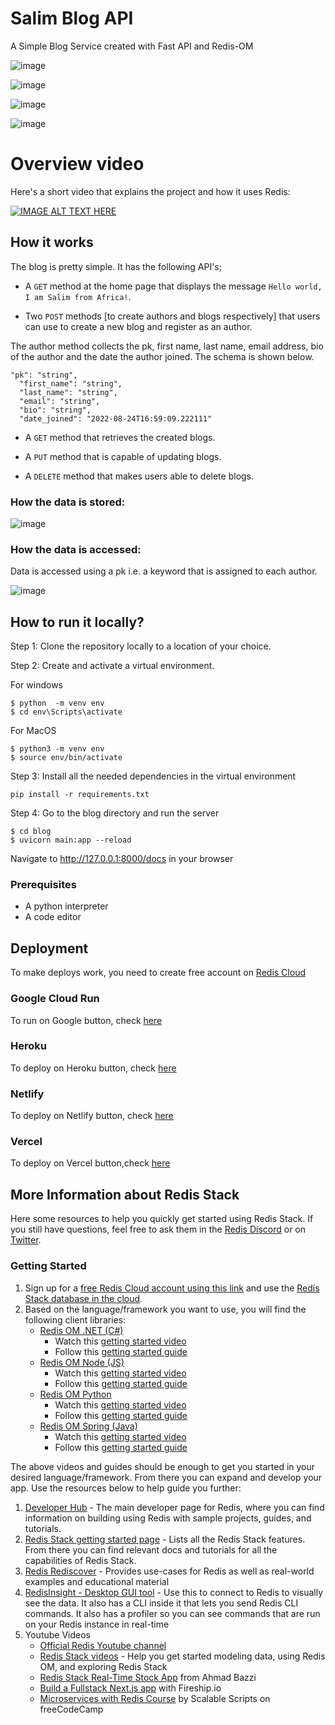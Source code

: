 # Salim Blog API

A Simple Blog Service created with Fast API and Redis-OM

![image](https://user-images.githubusercontent.com/64667212/186480200-6d4d01d1-886d-4e72-91fd-61430a5bfed6.png)

![image](https://user-images.githubusercontent.com/64667212/186480270-0b4e1fcb-973f-48a0-ae6e-e40f69a6ddea.png)

![image](https://user-images.githubusercontent.com/64667212/186480338-c1832cea-6527-4ba6-9343-9fe97b01cfd7.png)

![image](https://user-images.githubusercontent.com/64667212/186480601-c3b89d36-7a11-4116-a5d8-cc7758ffe4fb.png)

# Overview video

Here's a short video that explains the project and how it uses Redis:

[![IMAGE ALT TEXT HERE](https://img.youtube.com/vi/eLC8isM7iCE/0.jpg)](https://www.youtube.com/watch?v=eLC8isM7iCE)


## How it works

The blog is pretty simple. It has the following API's;

- A `GET` method at the home page that displays the message `Hello world, I am Salim from Africa!`. 

- Two `POST` methods [to create authors and blogs respectively] that users can use to create a new blog and register as an author. 

The author method collects the pk, first name, last name, email address, bio of the author and the date the author joined. The schema is shown below. 
```
"pk": "string",
  "first_name": "string",
  "last_name": "string",
  "email": "string",
  "bio": "string",
  "date_joined": "2022-08-24T16:59:09.222111"
  ```

- A `GET` method that retrieves the created blogs. 

- A `PUT` method that is capable of updating blogs. 

- A `DELETE` method that makes users able to delete blogs.

### How the data is stored:

![image](https://user-images.githubusercontent.com/64667212/186483903-dc3ad327-37d4-4269-a210-08cca05a7beb.png)

### How the data is accessed:

Data is accessed using a pk i.e. a keyword that is assigned to each author. 

![image](https://user-images.githubusercontent.com/64667212/186484928-dc66bc92-8d59-4b7f-979c-80329707281e.png)

## How to run it locally?

Step 1: Clone the repository locally to a location of your choice. 

Step 2: Create and activate a virtual environment. 

For windows
```
$ python  -m venv env 
$ cd env\Scripts\activate
```

For MacOS
```
$ python3 -m venv env 
$ source env/bin/activate
```

Step 3: Install all the needed dependencies in the virtual environment
```
pip install -r requirements.txt
```

Step 4: Go to the blog directory and run the server

```
$ cd blog
$ uvicorn main:app --reload
```

Navigate to http://127.0.0.1:8000/docs in your browser

### Prerequisites

- A python interpreter
- A code editor



## Deployment

To make deploys work, you need to create free account on [Redis Cloud](https://redis.info/try-free-dev-to)

### Google Cloud Run

To run on Google button, check [here](https://cloud.google.com/blog/products/serverless/introducing-cloud-run-button-click-to-deploy-your-git-repos-to-google-cloud)

### Heroku

To deploy on Heroku button, check [here](https://devcenter.heroku.com/articles/heroku-button)

### Netlify

To deploy on Netlify button, check [here](https://www.netlify.com/blog/2016/11/29/introducing-the-deploy-to-netlify-button/)

### Vercel

To deploy on Vercel button,check [here](https://vercel.com/docs/deploy-button)

## More Information about Redis Stack

Here some resources to help you quickly get started using Redis Stack. If you still have questions, feel free to ask them in the [Redis Discord](https://discord.gg/redis) or on [Twitter](https://twitter.com/redisinc).

### Getting Started

1. Sign up for a [free Redis Cloud account using this link](https://redis.info/try-free-dev-to) and use the [Redis Stack database in the cloud](https://developer.redis.com/create/rediscloud).
1. Based on the language/framework you want to use, you will find the following client libraries:
    - [Redis OM .NET (C#)](https://github.com/redis/redis-om-dotnet)
        - Watch this [getting started video](https://www.youtube.com/watch?v=ZHPXKrJCYNA)
        - Follow this [getting started guide](https://redis.io/docs/stack/get-started/tutorials/stack-dotnet/)
    - [Redis OM Node (JS)](https://github.com/redis/redis-om-node)
        - Watch this [getting started video](https://www.youtube.com/watch?v=KUfufrwpBkM)
        - Follow this [getting started guide](https://redis.io/docs/stack/get-started/tutorials/stack-node/)
    - [Redis OM Python](https://github.com/redis/redis-om-python)
        - Watch this [getting started video](https://www.youtube.com/watch?v=PPT1FElAS84)
        - Follow this [getting started guide](https://redis.io/docs/stack/get-started/tutorials/stack-python/)
    - [Redis OM Spring (Java)](https://github.com/redis/redis-om-spring)
        - Watch this [getting started video](https://www.youtube.com/watch?v=YhQX8pHy3hk)
        - Follow this [getting started guide](https://redis.io/docs/stack/get-started/tutorials/stack-spring/)

The above videos and guides should be enough to get you started in your desired language/framework. From there you can expand and develop your app. Use the resources below to help guide you further:

1. [Developer Hub](https://redis.info/devhub) - The main developer page for Redis, where you can find information on building using Redis with sample projects, guides, and tutorials.
1. [Redis Stack getting started page](https://redis.io/docs/stack/) - Lists all the Redis Stack features. From there you can find relevant docs and tutorials for all the capabilities of Redis Stack.
1. [Redis Rediscover](https://redis.com/rediscover/) - Provides use-cases for Redis as well as real-world examples and educational material
1. [RedisInsight - Desktop GUI tool](https://redis.info/redisinsight) - Use this to connect to Redis to visually see the data. It also has a CLI inside it that lets you send Redis CLI commands. It also has a profiler so you can see commands that are run on your Redis instance in real-time
1. Youtube Videos
    - [Official Redis Youtube channel](https://redis.info/youtube)
    - [Redis Stack videos](https://www.youtube.com/watch?v=LaiQFZ5bXaM&list=PL83Wfqi-zYZFIQyTMUU6X7rPW2kVV-Ppb) - Help you get started modeling data, using Redis OM, and exploring Redis Stack
    - [Redis Stack Real-Time Stock App](https://www.youtube.com/watch?v=mUNFvyrsl8Q) from Ahmad Bazzi
    - [Build a Fullstack Next.js app](https://www.youtube.com/watch?v=DOIWQddRD5M) with Fireship.io
    - [Microservices with Redis Course](https://www.youtube.com/watch?v=Cy9fAvsXGZA) by Scalable Scripts on freeCodeCamp
